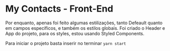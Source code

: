 # My Contacts - Front-End

Por enquanto, apenas foi feito algumas estilizações, tanto Defeault quanto em campos específicos, e também os estilos globais.
Foi criado o Header e App do projeto, para os styles, estou usando Styled Components.

Para iniciar o projeto basta inserir no terminar `yarn start`